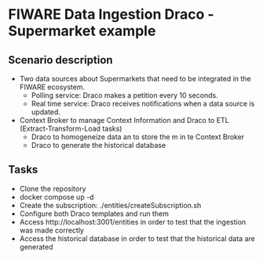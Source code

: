 # FIWARE Data Ingestion Draco - Supermarket example

## Scenario description
-	Two data sources about Supermarkets that need to be integrated in the FIWARE ecosystem.
	-	Polling service: Draco makes a petition every 10 seconds.
	-	Real time service: Draco receives notifications when a data source is updated.
-	Context Broker to manage Context Information and Draco to ETL (Extract-Transform-Load tasks)
	-	Draco to homogeneize data an to store the m in te Context Broker
	-	Draco to generate the historical database



## Tasks
-	Clone the repository
-	docker compose up -d
-	Create the subscription: ./entities/createSubscription.sh
-	Configure both Draco templates and run them
-	Access http://localhost:3001/entities in order to test that the ingestion was made correctly
-	Access the historical database in order to test that the historical data are generated
